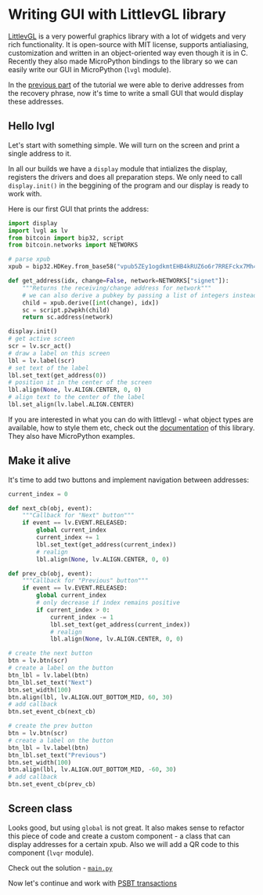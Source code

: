 # Writing GUI with LittlevGL library

[LittlevGL](https://littlevgl.com/) is a very powerful graphics library with a lot of widgets and very rich functionality. It is open-source with MIT license, supports antialiasing, customization and written in an object-oriented way even though it is in C. Recently they also made MicroPython bindings to the library so we can easily write our GUI in MicroPython (`lvgl` module).

In the [previous part](../3_addresses) of the tutorial we were able to derive addresses from the recovery phrase, now it's time to write a small GUI that would display these addresses.

## Hello lvgl

Let's start with something simple. We will turn on the screen and print a single address to it.

In all our builds we have a `display` module that intializes the display, registers the drivers and does all preparation steps. We only need to call `display.init()` in the beggining of the program and our display is ready to work with.

Here is our first GUI that prints the address:

```python
import display
import lvgl as lv
from bitcoin import bip32, script
from bitcoin.networks import NETWORKS

# parse xpub
xpub = bip32.HDKey.from_base58("vpub5ZEy1ogdkmtEHB4kRUZ6o6r7RREFckx7Mh4df39FEDPYkyQYLDnTqV68z7Knnmj5eGT9res4JfQbXEMiPrnzRGKS62zQPa4uNsXM1aS8iyP")

def get_address(idx, change=False, network=NETWORKS["signet"]):
    """Returns the receiving/change address for network"""
    # we can also derive a pubkey by passing a list of integers instead of a string
    child = xpub.derive([int(change), idx])
    sc = script.p2wpkh(child)
    return sc.address(network)

display.init()
# get active screen
scr = lv.scr_act()
# draw a label on this screen
lbl = lv.label(scr)
# set text of the label
lbl.set_text(get_address(0))
# position it in the center of the screen
lbl.align(None, lv.ALIGN.CENTER, 0, 0)
# align text to the center of the label
lbl.set_align(lv.label.ALIGN.CENTER)
```

If you are interested in what you can do with littlevgl - what object types are available, how to style them etc, check out the [documentation](https://docs.littlevgl.com/en/html/index.html) of this library. They also have MicroPython examples.

## Make it alive

It's time to add two buttons and implement navigation between addresses:

```python
current_index = 0

def next_cb(obj, event):
    """Callback for "Next" button"""
    if event == lv.EVENT.RELEASED:
        global current_index
        current_index += 1
        lbl.set_text(get_address(current_index))
        # realign
        lbl.align(None, lv.ALIGN.CENTER, 0, 0)

def prev_cb(obj, event):
    """Callback for "Previous" button"""
    if event == lv.EVENT.RELEASED:
        global current_index
        # only decrease if index remains positive
        if current_index > 0:
            current_index -= 1
            lbl.set_text(get_address(current_index))
            # realign
            lbl.align(None, lv.ALIGN.CENTER, 0, 0)

# create the next button
btn = lv.btn(scr)
# create a label on the button
btn_lbl = lv.label(btn)
btn_lbl.set_text("Next")
btn.set_width(100)
btn.align(lbl, lv.ALIGN.OUT_BOTTOM_MID, 60, 30)
# add callback
btn.set_event_cb(next_cb)

# create the prev button
btn = lv.btn(scr)
# create a label on the button
btn_lbl = lv.label(btn)
btn_lbl.set_text("Previous")
btn.set_width(100)
btn.align(lbl, lv.ALIGN.OUT_BOTTOM_MID, -60, 30)
# add callback
btn.set_event_cb(prev_cb)
```

## Screen class

Looks good, but using `global` is not great. It also makes sense to refactor this piece of code and create a custom component - a class that can display addresses for a certain xpub. Also we will add a QR code to this component (`lvqr` module).

Check out the solution - [`main.py`](./main.py)

Now let's continue and work with [PSBT transactions](../5_psbt)